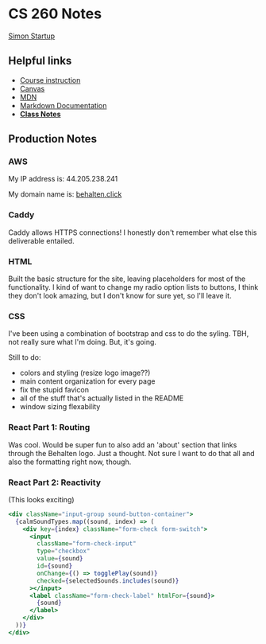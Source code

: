 # CS 260 Notes

[Simon Startup](https://simon.cs260.click)

## Helpful links

- [Course instruction](https://github.com/webprogramming260)
- [Canvas](https://byu.instructure.com)
- [MDN](https://developer.mozilla.org)
- [Markdown Documentation](https://docs.github.com/en/get-started/writing-on-github/getting-started-with-writing-and-formatting-on-github/basic-writing-and-formatting-syntax)
- [**Class Notes**](class-notes.md)

## Production Notes

### AWS

My IP address is: 44.205.238.241

My domain name is: [behalten.click](https://behalten.click)

### Caddy

Caddy allows HTTPS connections! I honestly don't remember what else this deliverable entailed.

### HTML

Built the basic structure for the site, leaving placeholders for most of the functionality. I kind of want to change my radio option lists to buttons, I think they don't look amazing, but I don't know for sure yet, so I'll leave it.

### CSS

I've been using a combination of bootstrap and css to do the syling. TBH, not really sure what I'm doing. But, it's going.

Still to do:
- colors and styling (resize logo image??)
- main content organization for every page
- fix the stupid favicon
- all of the stuff that's actually listed in the README
- window sizing flexability

### React Part 1: Routing

Was cool. Would be super fun to also add an 'about' section that links through the Behalten logo. Just a thought. Not sure I want to do that all and also the formatting right now, though.

### React Part 2: Reactivity

(This looks exciting)

```jsx
<div className="input-group sound-button-container">
  {calmSoundTypes.map((sound, index) => (
    <div key={index} className="form-check form-switch">
      <input
        className="form-check-input"
        type="checkbox"
        value={sound}
        id={sound}
        onChange={() => togglePlay(sound)}
        checked={selectedSounds.includes(sound)}
      ></input>
      <label className="form-check-label" htmlFor={sound}>
        {sound}
      </label>
    </div>
  ))}
</div>
```